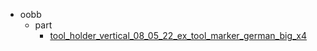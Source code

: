 * oobb
  * part
    * [tool_holder_vertical_08_05_22_ex_tool_marker_german_big_x4](oobb/part/tool_holder_vertical_08_05_22_ex_tool_marker_german_big_x4)
